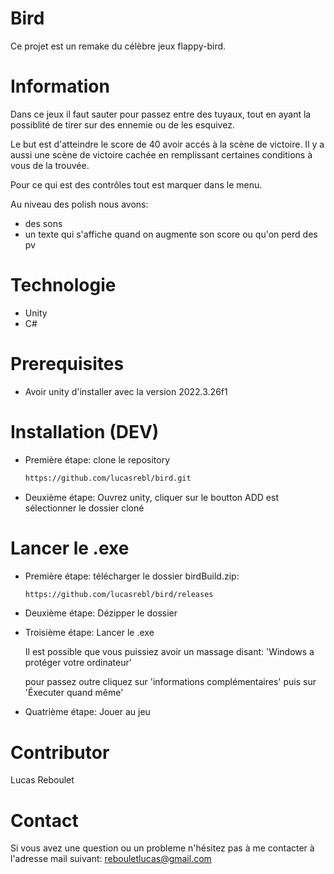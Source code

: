 # Bird

Ce projet est un remake du célèbre jeux flappy-bird.

# Information

Dans ce jeux il faut sauter pour passez entre des tuyaux,
tout en ayant la possiblité de tirer sur des ennemie ou de les esquivez.

Le but est d'atteindre le score de 40 avoir accés à la scène de victoire.
Il y a aussi une scène de victoire cachée en remplissant certaines conditions à vous de la trouvée.

Pour ce qui est des contrôles tout est marquer dans le menu.

Au niveau des polish nous avons:
  - des sons
  - un texte qui s'affiche quand on augmente son score ou qu'on perd des pv

# Technologie

  - Unity
  - C#

# Prerequisites

  - Avoir unity d'installer avec la version 2022.3.26f1

# Installation (DEV)

  - Première étape: clone le repository
    ```bash
    https://github.com/lucasrebl/bird.git
    ```

  - Deuxième étape: Ouvrez unity, cliquer sur le boutton ADD est sélectionner le dossier cloné

# Lancer le .exe

  - Première étape: télécharger le dossier birdBuild.zip:
    ```bash
    https://github.com/lucasrebl/bird/releases
    ```

  - Deuxième étape: Dézipper le dossier

  - Troisième étape: Lancer le .exe
    
      Il est possible que vous puissiez avoir un massage disant:
        'Windows a protéger votre ordinateur'

      pour passez outre cliquez sur 'informations complémentaires' puis sur 'Éxecuter quand même'

  - Quatrième étape: Jouer au jeu

# Contributor

Lucas Reboulet

# Contact

Si vous avez une question ou un probleme n'hésitez pas à me contacter à l'adresse mail suivant: rebouletlucas@gmail.com
